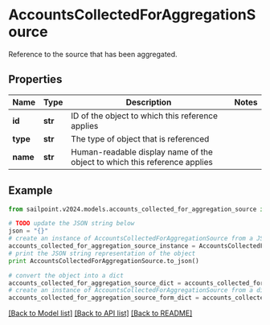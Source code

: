# AccountsCollectedForAggregationSource

Reference to the source that has been aggregated.

## Properties

Name | Type | Description | Notes
------------ | ------------- | ------------- | -------------
**id** | **str** | ID of the object to which this reference applies | 
**type** | **str** | The type of object that is referenced | 
**name** | **str** | Human-readable display name of the object to which this reference applies | 

## Example

```python
from sailpoint.v2024.models.accounts_collected_for_aggregation_source import AccountsCollectedForAggregationSource

# TODO update the JSON string below
json = "{}"
# create an instance of AccountsCollectedForAggregationSource from a JSON string
accounts_collected_for_aggregation_source_instance = AccountsCollectedForAggregationSource.from_json(json)
# print the JSON string representation of the object
print AccountsCollectedForAggregationSource.to_json()

# convert the object into a dict
accounts_collected_for_aggregation_source_dict = accounts_collected_for_aggregation_source_instance.to_dict()
# create an instance of AccountsCollectedForAggregationSource from a dict
accounts_collected_for_aggregation_source_form_dict = accounts_collected_for_aggregation_source.from_dict(accounts_collected_for_aggregation_source_dict)
```
[[Back to Model list]](../README.md#documentation-for-models) [[Back to API list]](../README.md#documentation-for-api-endpoints) [[Back to README]](../README.md)


